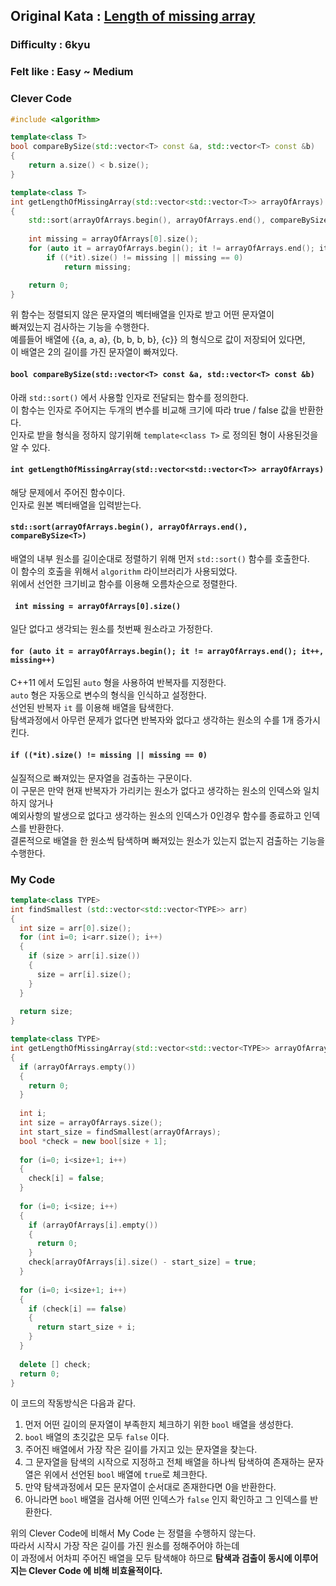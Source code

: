 ## Original Kata : [Length of missing array](https://www.codewars.com/kata/57b6f5aadb5b3d0ae3000611/solutions/cpp/all/best_practice)  

### Difficulty : 6kyu 
### Felt like : Easy ~ Medium  

### Clever Code
``` C++
#include <algorithm>

template<class T>
bool compareBySize(std::vector<T> const &a, std::vector<T> const &b)
{
    return a.size() < b.size();
}

template<class T>
int getLengthOfMissingArray(std::vector<std::vector<T>> arrayOfArrays)
{
    std::sort(arrayOfArrays.begin(), arrayOfArrays.end(), compareBySize<T>);
    
    int missing = arrayOfArrays[0].size();
    for (auto it = arrayOfArrays.begin(); it != arrayOfArrays.end(); it++, missing++)
        if ((*it).size() != missing || missing == 0)
            return missing;

    return 0;
}
```

위 함수는 정렬되지 않은 문자열의 벡터배열을 인자로 받고 어떤 문자열이  
빠져있는지 검사하는 기능을 수행한다.  
예를들어 배열에 {{a, a, a}, {b, b, b, b}, {c}} 의 형식으로 값이 저장되어 있다면,  
이 배열은 2의 길이를 가진 문자열이 빠져있다.  

#### `bool compareBySize(std::vector<T> const &a, std::vector<T> const &b)`  
아래 `std::sort()` 에서 사용할 인자로 전달되는 함수를 정의한다.  
이 함수는 인자로 주어지는 두개의 변수를 비교해 크기에 따라 true / false 값을 반환한다.  
인자로 받을 형식을 정하지 않기위해 `template<class T>` 로 정의된 형이 사용된것을 알 수 있다.  

#### `int getLengthOfMissingArray(std::vector<std::vector<T>> arrayOfArrays)`  
해당 문제에서 주어진 함수이다.  
인자로 원본 벡터배열을 입력받는다.  

#### `std::sort(arrayOfArrays.begin(), arrayOfArrays.end(), compareBySize<T>)`  
배열의 내부 원소를 길이순대로 정렬하기 위해 먼저 `std::sort()` 함수를 호출한다.  
이 함수의 호출을 위해서 `algorithm` 라이브러리가 사용되었다.  
위에서 선언한 크기비교 함수를 이용해 오름차순으로 정렬한다.  

#### ` int missing = arrayOfArrays[0].size()`  
일단 없다고 생각되는 원소를 첫번째 원소라고 가정한다.  

#### `for (auto it = arrayOfArrays.begin(); it != arrayOfArrays.end(); it++, missing++)`  
C++11 에서 도입된 `auto` 형을 사용하여 반복자를 지정한다.  
`auto` 형은 자동으로 변수의 형식을 인식하고 설정한다.  
선언된 반복자 `it` 를 이용해 배열을 탐색한다.  
탐색과정에서 아무런 문제가 없다면 반복자와 없다고 생각하는 원소의 수를 1개 증가시킨다.  

#### `if ((*it).size() != missing || missing == 0)`  
실질적으로 빠져있는 문자열을 검출하는 구문이다.  
이 구문은 만약 현재 반복자가 가리키는 원소가 없다고 생각하는 원소의 인덱스와 일치하지 않거나  
예외사항의 발생으로 없다고 생각하는 원소의 인덱스가 0인경우 함수를 종료하고 인덱스를 반환한다.  
결론적으로 배열을 한 원소씩 탐색하며 빠져있는 원소가 있는지 없는지 검출하는 기능을 수행한다.  

### My Code  
``` C++
template<class TYPE>
int findSmallest (std::vector<std::vector<TYPE>> arr)
{
  int size = arr[0].size();
  for (int i=0; i<arr.size(); i++)
  {
    if (size > arr[i].size())
    {
      size = arr[i].size();
    }
  }
  
  return size;
}

template<class TYPE>
int getLengthOfMissingArray(std::vector<std::vector<TYPE>> arrayOfArrays)
{
  if (arrayOfArrays.empty())
  {
    return 0;
  }
  
  int i;
  int size = arrayOfArrays.size();
  int start_size = findSmallest(arrayOfArrays);
  bool *check = new bool[size + 1];
    
  for (i=0; i<size+1; i++)
  {
    check[i] = false;
  }
  
  for (i=0; i<size; i++)
  {
    if (arrayOfArrays[i].empty())
    {
      return 0;
    }
    check[arrayOfArrays[i].size() - start_size] = true;
  }
  
  for (i=0; i<size+1; i++)
  {
    if (check[i] == false)
    {
      return start_size + i;
    }
  }
  
  delete [] check;
  return 0;
}
```

이 코드의 작동방식은 다음과 같다.  
1. 먼저 어떤 길이의 문자열이 부족한지 체크하기 위한 `bool` 배열을 생성한다.  
2. `bool` 배열의 초깃값은 모두 `false` 이다.  
3. 주어진 배열에서 가장 작은 길이를 가지고 있는 문자열을 찾는다.  
4. 그 문자열을 탐색의 시작으로 지정하고 전체 배열을 하나씩 탐색하여 존재하는 문자열은 위에서 선언된 `bool` 배열에 `true`로 체크한다.  
5. 만약 탐색과정에서 모든 문자열이 순서대로 존재한다면 0을 반환한다.  
6. 아니라면 `bool` 배열을 검사해 어떤 인덱스가 `false` 인지 확인하고 그 인덱스를 반환한다.  

위의 Clever Code에 비해서 My Code 는 정렬을 수행하지 않는다.  
따라서 시작시 가장 작은 길이를 가진 원소를 정해주어야 하는데  
이 과정에서 어차피 주어진 배열을 모두 탐색해야 하므로 **탐색과 검출이 동시에 이루어지는 Clever Code 에 비해 비효율적이다.**  